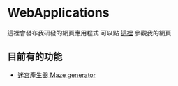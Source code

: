# WebApplications
這裡會發布我研發的網頁應用程式
可以點 [這裡](https://cutesmouse.github.io/WebApplications/) 參觀我的網頁
## 目前有的功能
- [迷宮產生器 Maze generator](https://cutesmouse.github.io/WebApplications/maze_generator/index.html)
